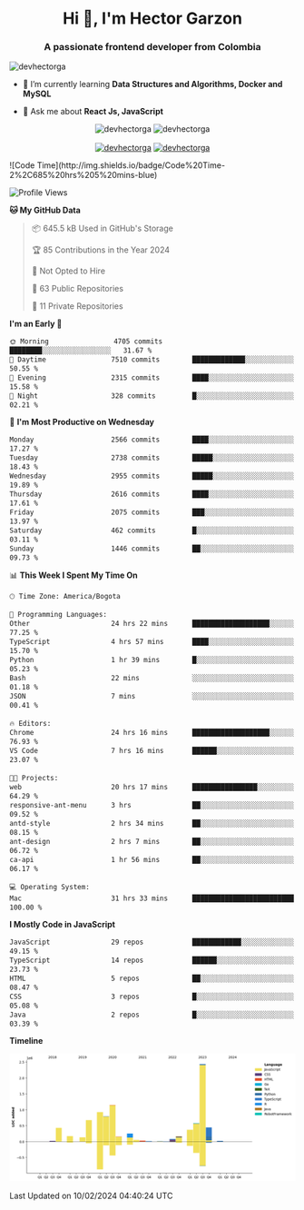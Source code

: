 <h1 align="center">Hi 👋, I'm Hector Garzon</h1>
<h3 align="center">A passionate frontend developer from Colombia</h3>

<p align="left"> <img src="https://komarev.com/ghpvc/?username=devhectorga" alt="devhectorga" /> </p>

- 🌱 I’m currently learning **Data Structures and Algorithms, Docker and MySQL**

- 💬 Ask me about **React Js, JavaScript**

<p align="center"> <img src="https://github-readme-stats.vercel.app/api?username=devhectorga&count_private=true&show_icons=true" alt="devhectorga" /> <img src="https://github-readme-stats.vercel.app/api/top-langs/?username=devhectorga&layout=compact" alt="devhectorga" /></p>

<p align="center">
<a href="https://twitter.com/devhectorga" target="blank"><img align="center" src="https://cdn.jsdelivr.net/npm/simple-icons@3.0.1/icons/twitter.svg" alt="devhectorga" height="20" width="20" /></a>
<a href="https://linkedin.com/in/devhectorga" target="blank"><img align="center" src="https://cdn.jsdelivr.net/npm/simple-icons@3.0.1/icons/linkedin.svg" alt="devhectorga" height="20" width="20" /></a>
</p>
<!--START_SECTION:waka-->
![Code Time](http://img.shields.io/badge/Code%20Time-2%2C685%20hrs%205%20mins-blue)

![Profile Views](http://img.shields.io/badge/Profile%20Views-0-blue)

**🐱 My GitHub Data** 

> 📦 645.5 kB Used in GitHub's Storage 
 > 
> 🏆 85 Contributions in the Year 2024
 > 
> 🚫 Not Opted to Hire
 > 
> 📜 63 Public Repositories 
 > 
> 🔑 11 Private Repositories 
 > 
**I'm an Early 🐤** 

```text
🌞 Morning                4705 commits        ████████░░░░░░░░░░░░░░░░░   31.67 % 
🌆 Daytime                7510 commits        █████████████░░░░░░░░░░░░   50.55 % 
🌃 Evening                2315 commits        ████░░░░░░░░░░░░░░░░░░░░░   15.58 % 
🌙 Night                  328 commits         █░░░░░░░░░░░░░░░░░░░░░░░░   02.21 % 
```
📅 **I'm Most Productive on Wednesday** 

```text
Monday                   2566 commits        ████░░░░░░░░░░░░░░░░░░░░░   17.27 % 
Tuesday                  2738 commits        █████░░░░░░░░░░░░░░░░░░░░   18.43 % 
Wednesday                2955 commits        █████░░░░░░░░░░░░░░░░░░░░   19.89 % 
Thursday                 2616 commits        ████░░░░░░░░░░░░░░░░░░░░░   17.61 % 
Friday                   2075 commits        ███░░░░░░░░░░░░░░░░░░░░░░   13.97 % 
Saturday                 462 commits         █░░░░░░░░░░░░░░░░░░░░░░░░   03.11 % 
Sunday                   1446 commits        ██░░░░░░░░░░░░░░░░░░░░░░░   09.73 % 
```


📊 **This Week I Spent My Time On** 

```text
🕑︎ Time Zone: America/Bogota

💬 Programming Languages: 
Other                    24 hrs 22 mins      ███████████████████░░░░░░   77.25 % 
TypeScript               4 hrs 57 mins       ████░░░░░░░░░░░░░░░░░░░░░   15.70 % 
Python                   1 hr 39 mins        █░░░░░░░░░░░░░░░░░░░░░░░░   05.23 % 
Bash                     22 mins             ░░░░░░░░░░░░░░░░░░░░░░░░░   01.18 % 
JSON                     7 mins              ░░░░░░░░░░░░░░░░░░░░░░░░░   00.41 % 

🔥 Editors: 
Chrome                   24 hrs 16 mins      ███████████████████░░░░░░   76.93 % 
VS Code                  7 hrs 16 mins       ██████░░░░░░░░░░░░░░░░░░░   23.07 % 

🐱‍💻 Projects: 
web                      20 hrs 17 mins      ████████████████░░░░░░░░░   64.29 % 
responsive-ant-menu      3 hrs               ██░░░░░░░░░░░░░░░░░░░░░░░   09.52 % 
antd-style               2 hrs 34 mins       ██░░░░░░░░░░░░░░░░░░░░░░░   08.15 % 
ant-design               2 hrs 7 mins        ██░░░░░░░░░░░░░░░░░░░░░░░   06.72 % 
ca-api                   1 hr 56 mins        ██░░░░░░░░░░░░░░░░░░░░░░░   06.17 % 

💻 Operating System: 
Mac                      31 hrs 33 mins      █████████████████████████   100.00 % 
```

**I Mostly Code in JavaScript** 

```text
JavaScript               29 repos            ████████████░░░░░░░░░░░░░   49.15 % 
TypeScript               14 repos            ██████░░░░░░░░░░░░░░░░░░░   23.73 % 
HTML                     5 repos             ██░░░░░░░░░░░░░░░░░░░░░░░   08.47 % 
CSS                      3 repos             █░░░░░░░░░░░░░░░░░░░░░░░░   05.08 % 
Java                     2 repos             █░░░░░░░░░░░░░░░░░░░░░░░░   03.39 % 
```



**Timeline**

![Lines of Code chart](https://raw.githubusercontent.com/devHectorGa/devHectorGa/master/assets/bar_graph.png)


 Last Updated on 10/02/2024 04:40:24 UTC
<!--END_SECTION:waka-->
